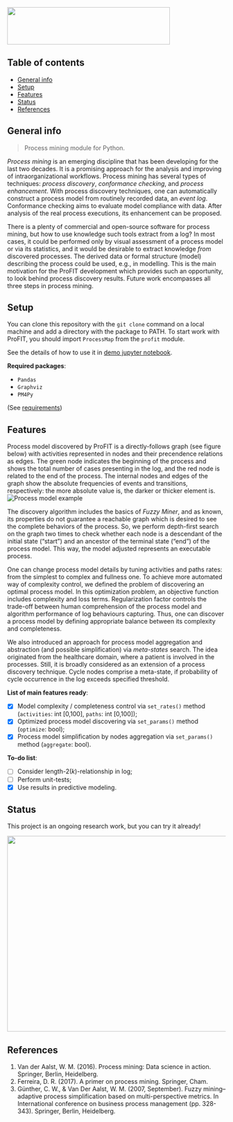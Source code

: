 <img src="/meta/logo.png" width="375" height="86,75">

## Table of contents
* [General info](#general-info)
* [Setup](#setup)
* [Features](#features)
* [Status](#status)
* [References](#references)

## General info
> Process mining module for Python.

*Process mining* is an emerging discipline that has been developing for the last two decades. It is a promising approach for the analysis and improving of intraorganizational workflows. Process mining has several types of techniques: *process discovery*, *conformance checking*, and *process enhancement*. With process discovery techniques, one can automatically construct a process model from routinely recorded data, an *event log*. Conformance checking aims to evaluate model compliance with data. After analysis of the real process executions, its enhancement can be proposed.

There is a plenty of commercial and open-source software for process mining, but how to use knowledge such tools extract from a log? In most cases, it could be performed only by visual assessment of a process model or via its statistics, and it would be desirable to extract knowledge *from* discovered processes. The derived data or formal structure (model) describing the process could be used, e.g., in modelling. This is the main motivation for the ProFIT development which provides such an opportunity, to look behind process discovery results. Future work encompasses all three steps in process mining. 

## Setup
You can clone this repository with the `git clone` command on a local machine and add a directory with the package to PATH. To start work with ProFIT, you should import `ProcessMap` from the `profit` module.

See the details of how to use it in [demo jupyter notebook](https://github.com/Siella/ProFIT/blob/master/demo/profit_examples_eng.ipynb).

**Required packages**:
* `Pandas`
* `Graphviz`
* `PM4Py`

(See [requirements](https://github.com/Siella/ProFIT/blob/master/requirements.txt))

## Features
Process model discovered by ProFIT is a directly-follows graph (see figure below) with activities represented in nodes and their precendence relations as edges. The green node indicates the beginning of the process and shows the total number of cases presenting in the log, and the red node is related to the end of the process. The internal nodes and edges of the graph show the absolute frequencies of events and transitions, respectively: the more absolute value is, the darker or thicker element is.
![Process model example](/meta/process.png)

The discovery algorithm includes the basics of *Fuzzy Miner*, and as known, its properties do not guarantee a reachable graph which is desired to see the complete behaviors of the process. So, we perform depth-first search on the graph two times to check whether each node is a descendant of the initial state (“start”) and an ancestor of the terminal state (“end”) of the process model. This way, the model adjusted represents an executable process.

One can change process model details by tuning activities and paths rates: from the simplest to complex and fullness one. To achieve more automated way of complexity control, we defined the problem of discovering an optimal process model. In this optimization problem, an objective function includes complexity and loss terms. Regularization factor controls the trade-off between human comprehension of the process model and algorithm performance of log behaviours capturing. Thus, one can discover a process model by defining appropriate balance between its complexity and completeness.

We also introduced an approach for process model aggregation and abstraction (and possible simplification) via *meta-states* search. The idea originated from the healthcare domain, where a patient is involved in the processes. Still, it is broadly considered as an extension of a process discovery technique. Cycle nodes comprise a meta-state, if probability of cycle occurrence in the log exceeds specified threshold.

**List of main features ready**:
- [x] Model complexity / completeness control via `set_rates()` method (`activities`: int [0,100], `paths`: int [0,100]);
- [x] Optimized process model discovering via `set_params()` method (`optimize`: bool);
- [x] Process model simplification by nodes aggregation via `set_params()` method (`aggregate`: bool).

**To-do list**:
- [ ] Consider length-2(*k*)-relationship in log;
- [ ] Perform unit-tests;
- [x] Use results in predictive modeling.

## Status
This project is an ongoing research work, but you can try it already!

<img src="/meta/cat_logo.jpg" width="600" height="450">

## References
1. Van der Aalst, W. M. (2016). Process mining: Data science in action. Springer, Berlin, Heidelberg.
2. Ferreira, D. R. (2017). A primer on process mining. Springer, Cham.
3. Günther, C. W., & Van Der Aalst, W. M. (2007, September). Fuzzy mining–adaptive process simplification based on multi-perspective metrics. In International conference on business process management (pp. 328-343). Springer, Berlin, Heidelberg.
